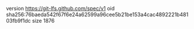 version https://git-lfs.github.com/spec/v1
oid sha256:76baeda542f67f6e24a62599a96cee5b21be153a4cac4892221b48103fb9f1dc
size 1876
